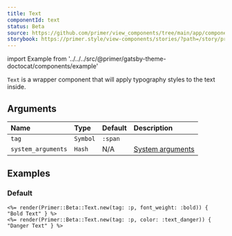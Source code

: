 ```yaml
---
title: Text
componentId: text
status: Beta
source: https://github.com/primer/view_components/tree/main/app/components/primer/beta/text.rb
storybook: https://primer.style/view-components/stories/?path=/story/primer-beta-text
---
```


import Example from '../../../src/@primer/gatsby-theme-doctocat/components/example'

<!-- Warning: AUTO-GENERATED file, do not edit. Add code comments to your Ruby instead <3 -->

`Text` is a wrapper component that will apply typography styles to the text inside.

## Arguments

| Name | Type | Default | Description |
| :- | :- | :- | :- |
| `tag` | `Symbol` | `:span` |  |
| `system_arguments` | `Hash` | N/A | [System arguments](/system-arguments) |

## Examples

### Default

<Example src="<p font_weight='bold' data-view-component='true'>Bold Text</p><p data-view-component='true' class='color-text-danger '>Danger Text</p>" />

```erb
<%= render(Primer::Beta::Text.new(tag: :p, font_weight: :bold)) { "Bold Text" } %>
<%= render(Primer::Beta::Text.new(tag: :p, color: :text_danger)) { "Danger Text" } %>
```
